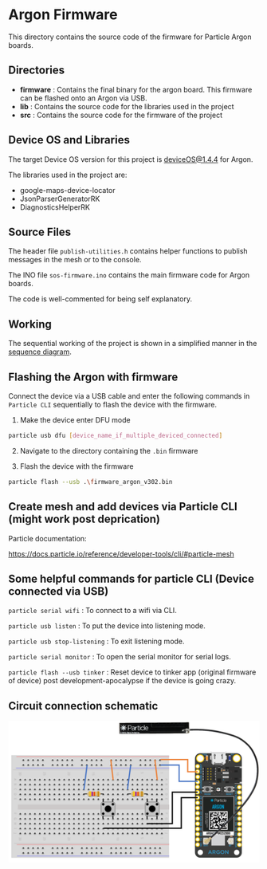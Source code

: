# Argon Firmware

This directory contains the source code of the firmware for Particle Argon boards.

## Directories
* **firmware** : Contains the final binary for the argon board. This firmware can be flashed onto an Argon via USB.
* **lib** : Contains the source code for the libraries used in the project
* **src** : Contains the source code for the firmware of the project

## Device OS and Libraries

The target Device OS version for this project is deviceOS@1.4.4 for Argon.

The libraries used in the project are:
* google-maps-device-locator
* JsonParserGeneratorRK
* DiagnosticsHelperRK

## Source Files

The header file `publish-utilities.h` contains helper functions to publish messages in the mesh or to the console.

The INO file `sos-firmware.ino` contains the main firmware code for Argon boards.

The code is well-commented for being self explanatory.

## Working
The sequential working of the project is shown in a simplified manner in the [sequence diagram](images/sequence-diagram.png).

## Flashing the Argon with firmware

Connect the device via a USB cable and enter the following commands in `Particle CLI` sequentially to flash the device with the firmware.

1) Make the device enter DFU mode
```sh
particle usb dfu [device_name_if_multiple_deviced_connected]
```
2) Navigate to the directory containing the `.bin` firmware

3) Flash the device with the firmware
```sh
particle flash --usb .\firmware_argon_v302.bin
```

## Create mesh and add devices via Particle CLI (might work post deprication)
Particle documentation:

https://docs.particle.io/reference/developer-tools/cli/#particle-mesh

## Some helpful commands for particle CLI (Device connected via USB)

`particle serial wifi` : To connect to a wifi via CLI.

`particle usb listen` : To put the device into listening mode.

`particle usb stop-listening` : To exit listening mode.

`particle serial monitor` : To open the serial monitor for serial logs.

`particle flash --usb tinker` : Reset device to tinker app (original firmware of device) post development-apocalypse if the device is going crazy.

## Circuit connection schematic
<img src="../images/circuit.png">